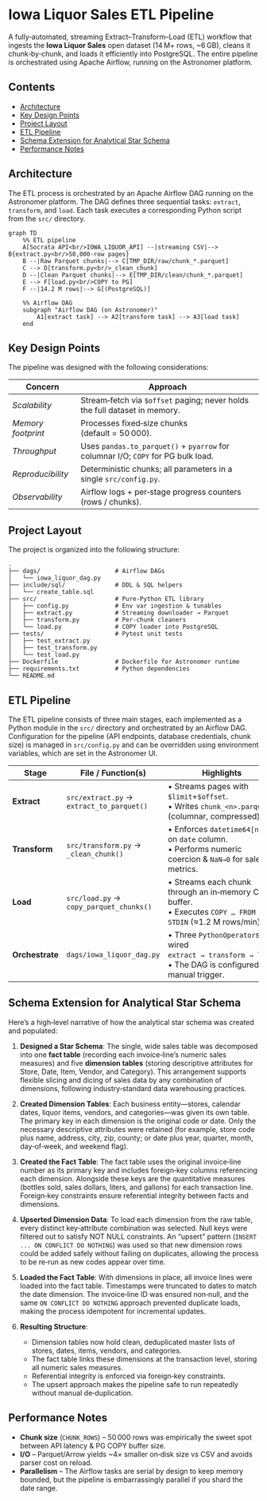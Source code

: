 # Iowa Liquor Sales ETL Pipeline

A fully‑automated, streaming Extract–Transform–Load (ETL) workflow that ingests the **Iowa Liquor Sales** open dataset (14 M+ rows, \~6 GB), cleans it chunk‑by‑chunk, and loads it efficiently into PostgreSQL. The entire pipeline is orchestrated using Apache Airflow, running on the Astronomer platform.

## Contents

- [Architecture](#architecture)
- [Key Design Points](#key-design-points)
- [Project Layout](#project-layout)
- [ETL Pipeline](#etl-pipeline)
- [Schema Extension for Analytical Star Schema](#schema-extension-for-analytical-star-schema)
- [Performance Notes](#performance-notes)

## Architecture

The ETL process is orchestrated by an Apache Airflow DAG running on the Astronomer platform. The DAG defines three sequential tasks: `extract`, `transform`, and `load`. Each task executes a corresponding Python script from the `src/` directory.

```mermaid
graph TD
    %% ETL pipeline
    A[Socrata API<br/>IOWA_LIQUOR_API] --|streaming CSV|--> B{extract.py<br/>50,000‑row pages}
    B --|Raw Parquet chunks|--> C[TMP_DIR/raw/chunk_*.parquet]
    C --> D[transform.py<br/>_clean_chunk]
    D --|Clean Parquet chunks|--> E[TMP_DIR/clean/chunk_*.parquet]
    E --> F[load.py<br/>COPY to PG]
    F --|14.2 M rows|--> G[(PostgreSQL)]

    %% Airflow DAG
    subgraph "Airflow DAG (on Astronomer)"
        A1[extract task] --> A2[transform task] --> A3[load task]
    end
```

## Key Design Points

The pipeline was designed with the following considerations:

| Concern            | Approach                                                                          |
| ------------------ | --------------------------------------------------------------------------------- |
| _Scalability_      | Stream‐fetch via `$offset` paging; never holds the full dataset in memory.        |
| _Memory footprint_ | Processes fixed‑size chunks (default = 50 000).                                   |
| _Throughput_       | Uses `pandas.to_parquet()` + `pyarrow` for columnar I/O; `COPY` for PG bulk load. |
| _Reproducibility_  | Deterministic chunks; all parameters in a single `src/config.py`.              |
| _Observability_    | Airflow logs + per‑stage progress counters (rows / chunks).                       |

## Project Layout

The project is organized into the following structure:

```
.
├── dags/                     # Airflow DAGs
│   └── iowa_liquor_dag.py
├── include/sql/              # DDL & SQL helpers
│   └── create_table.sql
├── src/                      # Pure‑Python ETL library
│   ├── config.py             # Env var ingestion & tunables
│   ├── extract.py            # Streaming downloader → Parquet
│   ├── transform.py          # Per‑chunk cleaners
│   └── load.py               # COPY loader into PostgreSQL
├── tests/                    # Pytest unit tests
│   ├── test_extract.py
│   ├── test_transform.py
│   └── test_load.py
├── Dockerfile                # Dockerfile for Astronomer runtime
├── requirements.txt          # Python dependencies
└── README.md
```

## ETL Pipeline

The ETL pipeline consists of three main stages, each implemented as a Python module in the `src/` directory and orchestrated by an Airflow DAG. Configuration for the pipeline (API endpoints, database credentials, chunk size) is managed in `src/config.py` and can be overridden using environment variables, which are set in the Astronomer UI.

| Stage           | File / Function(s)                        | Highlights                                                                                                  |
| --------------- | ----------------------------------------- | ----------------------------------------------------------------------------------------------------------- |
| **Extract**     | `src/extract.py` → `extract_to_parquet()` | • Streams pages with `$limit`+`$offset`.<br>• Writes `chunk_<n>.parquet` (columnar, compressed).            |
| **Transform**   | `src/transform.py` → `_clean_chunk()`     | • Enforces `datetime64[ns]` on `date` column.<br>• Performs numeric coercion & `NaN→0` for sales metrics.   |
| **Load**        | `src/load.py` → `copy_parquet_chunks()`   | • Streams each chunk through an in‑memory CSV buffer.<br>• Executes `COPY … FROM STDIN` (≈1.2 M rows/min).  |
| **Orchestrate** | `dags/iowa_liquor_dag.py`                 | • Three `PythonOperator`s wired `extract → transform → load`.<br>• The DAG is configured for manual trigger. |

## Schema Extension for Analytical Star Schema

Here’s a high‑level narrative of how the analytical star schema was created and populated:

1. **Designed a Star Schema**: The single, wide sales table was decomposed into one **fact table** (recording each invoice‑line’s numeric sales measures) and five **dimension tables** (storing descriptive attributes for Store, Date, Item, Vendor, and Category). This arrangement supports flexible slicing and dicing of sales data by any combination of dimensions, following industry‑standard data warehousing practices.

2. **Created Dimension Tables**: Each business entity—stores, calendar dates, liquor items, vendors, and categories—was given its own table. The primary key in each dimension is the original code or date. Only the necessary descriptive attributes were retained (for example, store code plus name, address, city, zip, county; or date plus year, quarter, month, day‑of‑week, and weekend flag).

3. **Created the Fact Table**: The fact table uses the original invoice‑line number as its primary key and includes foreign‑key columns referencing each dimension. Alongside these keys are the quantitative measures (bottles sold, sales dollars, liters, and gallons) for each transaction line. Foreign‑key constraints ensure referential integrity between facts and dimensions.

4. **Upserted Dimension Data**: To load each dimension from the raw table, every distinct key‑attribute combination was selected. Null keys were filtered out to satisfy NOT NULL constraints. An “upsert” pattern (`INSERT ... ON CONFLICT DO NOTHING`) was used so that new dimension rows could be added safely without failing on duplicates, allowing the process to be re‑run as new codes appear over time.

5. **Loaded the Fact Table**: With dimensions in place, all invoice lines were loaded into the fact table. Timestamps were truncated to dates to match the date dimension. The invoice‑line ID was ensured non‑null, and the same `ON CONFLICT DO NOTHING` approach prevented duplicate loads, making the process idempotent for incremental updates.

6. **Resulting Structure**:

   - Dimension tables now hold clean, deduplicated master lists of stores, dates, items, vendors, and categories.
   - The fact table links these dimensions at the transaction level, storing all numeric sales measures.
   - Referential integrity is enforced via foreign‑key constraints.
   - The upsert approach makes the pipeline safe to run repeatedly without manual de‑duplication.

## Performance Notes

- **Chunk size** (`CHUNK_ROWS`) – 50 000 rows was empirically the sweet spot between API latency & PG COPY buffer size.
- **I/O** – Parquet/Arrow yields \~4× smaller on‑disk size vs CSV and avoids parser cost on reload.
- **Parallelism** – The Airflow tasks are serial by design to keep memory bounded, but the pipeline is embarrassingly parallel if you shard the date range.
